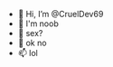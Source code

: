- 👋 Hi, I’m @CruelDev69
- 👀 I'm noob
- 🌱 sex?
- 💞️ ok no 
- 📫 lol

<!---
CruelDev69/CruelDev69 is a ✨ special ✨ repository because its `README.md` (this file) appears on your GitHub profile.
You can click the Preview link to take a look at your changes.
--->
